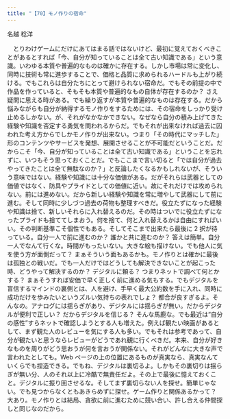 ```yaml
---
title: "【70】モノ作りの宿命"
---
```



名越 稔洋


　とりわけゲームにだけにあてはまる話ではないけど、最初に覚えておくべきことがあるとすれば「今、自分が知っていることは全て古い知識である」という意識。いわゆる本質や普遍的なものは確かに存在する。しかし市場は常に変化し、同時に技術も常に進歩することで、価格と品質に求められるハードルも上がり続ける。でもこれらは自分たちにとって避けられない宿命だ。でもその前提の中で作品を作っていると、そもそも本質や普遍的なもの自体が存在するのか？ さえ疑問に思える時がある。でも繰り返すが本質や普遍的なものは存在する。だから悩みながらも自分が納得するモノ作りをするためには、その宿命をしっかり受け止めるしかない。が、それがなかなかできない。なぜなら自分の積み上げてきた経験や知識を否定する勇気を問われるからだ。でもそれが出来なければ過去に囚われた考え方からでしかモノ作りが出来ない。つまり「その時代にマッチした」形のコンテンツやサービスを発想、展開させることが不可能だということだ。だからこそ「今、自分が知っていることは全て古い知識である」ということを忘れずに、いつもそう思っておくことだ。でもここまで言い切ると「では自分が過去やってきたことは全て無駄なのか？」と反論したくなるかもしれないが、そういう意味ではない。経験や知識には十分な価値がある。だがそれらは武器としての価値ではなく、防具やプライドとしての価値に近い。故にそれだけでは攻められない。前には進めない。だから新しい経験や知識を常に増やして武器にして前に進む。そして同時に少しづつ過去の荷物も整理すべきだ。役立たずになった経験や知識は捨て、新しいそれらに入れ替えるのだ。その時はついでに役立たずになったプライドも捨ててしまおう。何を捨て、何と入れ替えるかは自由にすればいい。その判断基準こそ個性でもある。そしてそこまで出来たら最後に 2 択が待っている。自分一人で前に進むのか？ 誰かと共に進むのか？ 答えは簡単。自分一人でなんて行くな。時間がもったいない。大きな絵も描けない。でも他人に気を使う方が面倒だって？ まぁそういう面もあるかも。モノ作りとは確かに最後は孤独との戦いだ。でも一人だけではどうしても解決できないことが起こった時、どうやって解決するのか？ デジタルに頼る？ つまりネットで調べて何とかする？ まぁそうすれば安価で早く正しく前に進める気もする。でもデジタルを盲信するマインドの裏側とは、人を避け、手早く最大公約数を手に入れ、同時に成功だけを歩みたいというズルい気持ちの表れでしょ？ 都合が良すぎるよ。そんなの。アナログには揺らぎがあり、デジタルには揺らぎが無い。だからデジタルが便利で正しい？ だからデジタルを信じる？ そんな馬鹿な。でも最近は“自分の感性”すらネットで確認しようとする人も増えた。例えば観たい映画があるとして、まず観た人のレビューを気にする人も多い。でもそれは参考であって、自分が観たいと思うならレビューがどうであれ観に行くべきだ。本来、自分が好きなものを周りがどう思おうが何を言おうが関係ない。それがどんなに大きな声で言われたとしても。Web ページの上の位置にあるものが真実なら、真実なんていくらでも捏造できる。でもね、デジタルは裏切るよ。しかもその裏切りは揺らぎが無い分、人のそれ以上に冷酷で無責任だよ。その上で最後に憶えておくこと。デジタルに振り回させるな。そしてまず裏切らない人を探せ。簡単じゃない。でも見つからなくともあきらめずに探せ。ゲーム作りと関係あるかって？ 大あり。モノ作りとは結局、貪欲に前に進むために競い合い、許し合える仲間探しと同じなのだから。
